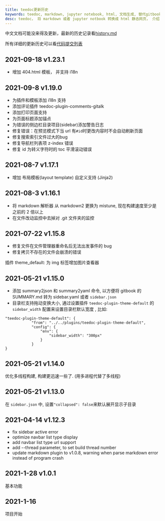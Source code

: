 ```yaml
---
title: teedoc更新历史
keywords: teedoc, markdown, jupyter notebook, html, 文档生成, 替代gitbook, 网站生成, 静态网站, 写文档, 更新历史
desc: teedoc， 将 markdown 或者 jupyter notbook 转换成 html 静态网页， 介绍了 teedoc 的更新历史
---
```


中文文档可能没来得及更新，最新的历史记录看[history.md](https://github.com/teedoc/teedoc/blob/main/history.md)

所有详细的更新历史可以看[代码提交列表](https://github.com/teedoc/teedoc/commits/main)

## 2021-09-18 v1.23.1

* 增加 404.html 模板， 并支持 i18n

## 2021-09-8 v1.19.0

* 为插件和模板添加 i18n 支持
* 添加评论插件 teedoc-plugin-comments-gitalk
* 添加打印页面支持
* 为页面标题添加锚点
* 为错误的侧边栏目录项目(sidebar)添加警告日志
* 修复错误：在预览模式下当 url 有`#id`时更改内容时不会自动刷新页面
* 修复搜索索引文件过大的bug
* 修复导航栏列表项 z-index 错误
* 修复 id 为转义字符时的 toc 平滑滚动错误

## 2021-08-7 v1.17.1

* 增加 布局模板(layout template) 自定义支持 (Jinja2)

## 2021-08-3 v1.16.1

* 将 markdown 解析器 从 markdown2 更换为 mistune, 现在构建速度至少是之前的 2 倍以上
* 在文件改动监控中去掉对 .git 文件夹的监控


## 2021-07-22 v1.15.8


* 修复文件在文件管理器重命名后无法出发事件的 bug
* 修复拷贝不存在的文件会崩溃的错误

插件 theme_default: 为 img 标签增加图片查看器


## 2021-05-21 v1.15.0

* 添加 summary2json 和 summary2yaml 命令, 以方便将 gitbook 的 SUMMARY.md 转为 sidebar.yaml 或者 `sidebar.json`
* 目录栏支持拖动变换大小, 通过设置插件 `teedoc-plugin-theme-default` 的 `sidebar_width` 配置来设置目录栏默认宽度 , 比如:
```
"teedoc-plugin-theme-default": {
            "from": "../../plugins/teedoc-plugin-theme-default",
            "config": {
                "env": {
                    "sidebar_width": "300px"
                }
            }
}
```


## 2021-05-21 v1.14.0

优化多线程构建, 构建更迅速一些了. (用多进程代替了多线程)

## 2021-05-21 v1.13.0

在 `sidebar.json` 中, 设置`"collapsed": false`来默认展开显示子目录

## 2021-04-14 v1.12.3

* fix sidebar active error
* optimize navbar list type display
* add navbar list type url support
* add --thread parameter, to set build thread number
* update markdown plugin to v1.0.8, warning when parse markdown error instead of program crash

## 2021-1-28 v1.0.1

基本功能

## 2021-1-16

项目开始



